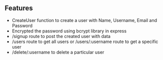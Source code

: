 ## Features
- CreateUser function to create a user with Name, Username, Email and Password
- Encrypted the password using bcrypt library in express
- /signup route to post the created user with data
- /users route to get all users or /users/:username route to get a specific user
- /delete/:username to delete a particular user
